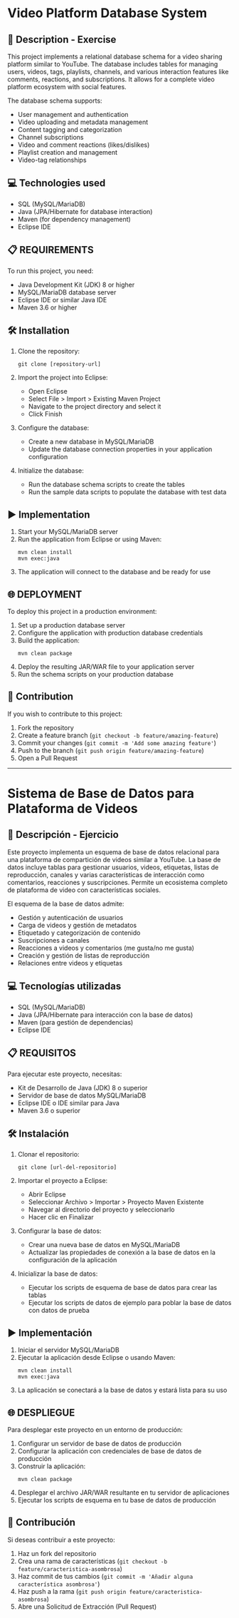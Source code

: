 # Video Platform Database System

## 📄 Description - Exercise

This project implements a relational database schema for a video sharing platform similar to YouTube. The database includes tables for managing users, videos, tags, playlists, channels, and various interaction features like comments, reactions, and subscriptions. It allows for a complete video platform ecosystem with social features.

The database schema supports:
- User management and authentication
- Video uploading and metadata management
- Content tagging and categorization
- Channel subscriptions
- Video and comment reactions (likes/dislikes)
- Playlist creation and management
- Video-tag relationships

## 💻 Technologies used

- SQL (MySQL/MariaDB)
- Java (JPA/Hibernate for database interaction)
- Maven (for dependency management)
- Eclipse IDE

## 📋 REQUIREMENTS

To run this project, you need:
- Java Development Kit (JDK) 8 or higher
- MySQL/MariaDB database server
- Eclipse IDE or similar Java IDE
- Maven 3.6 or higher

## 🛠️ Installation

1. Clone the repository:
   ```
   git clone [repository-url]
   ```

2. Import the project into Eclipse:
   - Open Eclipse
   - Select File > Import > Existing Maven Project
   - Navigate to the project directory and select it
   - Click Finish

3. Configure the database:
   - Create a new database in MySQL/MariaDB
   - Update the database connection properties in your application configuration

4. Initialize the database:
   - Run the database schema scripts to create the tables
   - Run the sample data scripts to populate the database with test data

## ▶️ Implementation

1. Start your MySQL/MariaDB server
2. Run the application from Eclipse or using Maven:
   ```
   mvn clean install
   mvn exec:java
   ```
3. The application will connect to the database and be ready for use

## 🌐 DEPLOYMENT

To deploy this project in a production environment:

1. Set up a production database server
2. Configure the application with production database credentials
3. Build the application:
   ```
   mvn clean package
   ```
4. Deploy the resulting JAR/WAR file to your application server
5. Run the schema scripts on your production database

## 🤝 Contribution

If you wish to contribute to this project:

1. Fork the repository
2. Create a feature branch (`git checkout -b feature/amazing-feature`)
3. Commit your changes (`git commit -m 'Add some amazing feature'`)
4. Push to the branch (`git push origin feature/amazing-feature`)
5. Open a Pull Request

---

# Sistema de Base de Datos para Plataforma de Videos

## 📄 Descripción - Ejercicio

Este proyecto implementa un esquema de base de datos relacional para una plataforma de compartición de videos similar a YouTube. La base de datos incluye tablas para gestionar usuarios, videos, etiquetas, listas de reproducción, canales y varias características de interacción como comentarios, reacciones y suscripciones. Permite un ecosistema completo de plataforma de video con características sociales.

El esquema de la base de datos admite:
- Gestión y autenticación de usuarios
- Carga de videos y gestión de metadatos
- Etiquetado y categorización de contenido
- Suscripciones a canales
- Reacciones a videos y comentarios (me gusta/no me gusta)
- Creación y gestión de listas de reproducción
- Relaciones entre videos y etiquetas

## 💻 Tecnologías utilizadas

- SQL (MySQL/MariaDB)
- Java (JPA/Hibernate para interacción con la base de datos)
- Maven (para gestión de dependencias)
- Eclipse IDE

## 📋 REQUISITOS

Para ejecutar este proyecto, necesitas:
- Kit de Desarrollo de Java (JDK) 8 o superior
- Servidor de base de datos MySQL/MariaDB
- Eclipse IDE o IDE similar para Java
- Maven 3.6 o superior

## 🛠️ Instalación

1. Clonar el repositorio:
   ```
   git clone [url-del-repositorio]
   ```

2. Importar el proyecto a Eclipse:
   - Abrir Eclipse
   - Seleccionar Archivo > Importar > Proyecto Maven Existente
   - Navegar al directorio del proyecto y seleccionarlo
   - Hacer clic en Finalizar

3. Configurar la base de datos:
   - Crear una nueva base de datos en MySQL/MariaDB
   - Actualizar las propiedades de conexión a la base de datos en la configuración de la aplicación

4. Inicializar la base de datos:
   - Ejecutar los scripts de esquema de base de datos para crear las tablas
   - Ejecutar los scripts de datos de ejemplo para poblar la base de datos con datos de prueba

## ▶️ Implementación

1. Iniciar el servidor MySQL/MariaDB
2. Ejecutar la aplicación desde Eclipse o usando Maven:
   ```
   mvn clean install
   mvn exec:java
   ```
3. La aplicación se conectará a la base de datos y estará lista para su uso

## 🌐 DESPLIEGUE

Para desplegar este proyecto en un entorno de producción:

1. Configurar un servidor de base de datos de producción
2. Configurar la aplicación con credenciales de base de datos de producción
3. Construir la aplicación:
   ```
   mvn clean package
   ```
4. Desplegar el archivo JAR/WAR resultante en tu servidor de aplicaciones
5. Ejecutar los scripts de esquema en tu base de datos de producción

## 🤝 Contribución

Si deseas contribuir a este proyecto:

1. Haz un fork del repositorio
2. Crea una rama de características (`git checkout -b feature/caracteristica-asombrosa`)
3. Haz commit de tus cambios (`git commit -m 'Añadir alguna característica asombrosa'`)
4. Haz push a la rama (`git push origin feature/caracteristica-asombrosa`)
5. Abre una Solicitud de Extracción (Pull Request)
